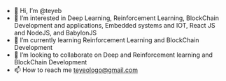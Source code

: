 - 👋 Hi, I’m @teyeb
- 👀 I’m interested in Deep Learning, Reinforcement Learning, BlockChain Development and applications, Embedded systems and IOT, React JS and NodeJS, and BabylonJS
- 🌱 I’m currently learning Reinforcement Learning and BlockChain Development
- 💞️ I’m looking to collaborate on Deep and Reinforcement learning and BlockChain Development
- 📫 How to reach me teyeologo@gmail.com

<!---
teyeb/teyeb is a ✨ special ✨ repository because its `README.md` (this file) appears on your GitHub profile.
You can click the Preview link to take a look at your changes.
--->
